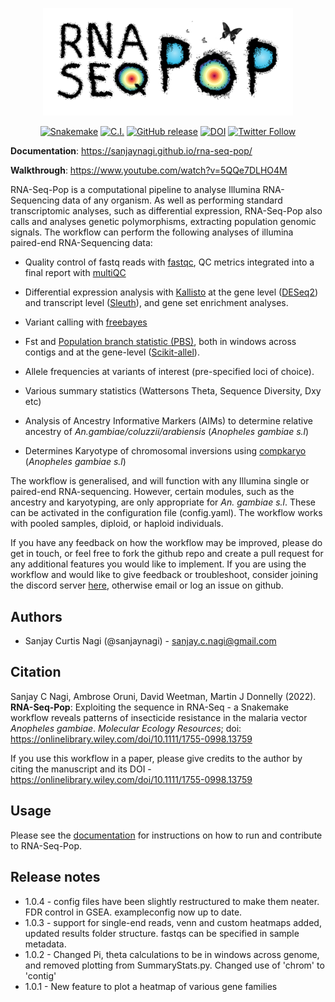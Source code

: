<div align="center">

[<img src="https://github.com/sanjaynagi/rna-seq-pop/blob/master/RNA-Seq-Pop-Logo.png?raw=True" width="400"/>](https://github.com/sanjaynagi/rna-seq-pop/blob/master/RNA-Seq-Pop-Logo.png?raw=True)   

[![Snakemake](https://img.shields.io/badge/snakemake-≥5.11.0-brightgreen.svg)](https://snakemake.bitbucket.io)
[![C.I.](https://github.com/sanjaynagi/rna-seq-pop/workflows/rna-seq-pop/badge.svg)](https://github.com/sanjaynagi/rna-seq-pop/actions?query=workflow:"rna-seq-pop-paired-end")
[![GitHub release](https://img.shields.io/github/release/sanjaynagi/rna-seq-pop?include_prereleases=&sort=semver&color=blue)](https://github.com/sanjaynagi/rna-seq-pop/releases/)
[![DOI](https://zenodo.org/badge/DOI/10.5281/zenodo.6078337.svg)](https://doi.org/10.5281/zenodo.6078337)
[![Twitter Follow](https://img.shields.io/twitter/follow/sanjay_c_nagi.svg?style=social)](https://twitter.com/sanjay_c_nagi)

</div>

**Documentation**: https://sanjaynagi.github.io/rna-seq-pop/    

**Walkthrough**: https://www.youtube.com/watch?v=5QQe7DLHO4M      

RNA-Seq-Pop is a computational pipeline to analyse Illumina RNA-Sequencing data of any organism. As well as performing standard transcriptomic analyses, such as differential expression, RNA-Seq-Pop also calls and analyses genetic polymorphisms, extracting population genomic signals. The workflow can perform the following analyses of illumina paired-end RNA-Sequencing data:

* Quality control of fastq reads with [fastqc](https://www.bioinformatics.babraham.ac.uk/projects/fastqc/), QC metrics integrated into a final report with [multiQC](https://multiqc.info/)
* Differential expression analysis with [Kallisto](https://pachterlab.github.io/kallisto/) at the gene level ([DESeq2](https://bioconductor.org/packages/release/bioc/html/DESeq2.html)) and transcript level ([Sleuth](https://github.com/pachterlab/sleuth)), and gene set enrichment analyses.

* Variant calling with [freebayes](https://github.com/freebayes/freebayes)
* Fst and [Population branch statistic (PBS)](https://science.sciencemag.org/content/329/5987/75), both in windows across contigs and at the gene-level ([Scikit-allel](https://scikit-allel.readthedocs.io/en/stable/)).
* Allele frequencies at variants of interest (pre-specified loci of choice).
* Various summary statistics (Wattersons Theta, Sequence Diversity, Dxy etc)    
* Analysis of Ancestry Informative Markers (AIMs) to determine relative ancestry of *An.gambiae/coluzzii/arabiensis* (*Anopheles gambiae s.l*)
* Determines Karyotype of chromosomal inversions using [compkaryo](https://academic.oup.com/g3journal/article/9/10/3249/6026680) (*Anopheles gambiae s.l*)

The workflow is generalised, and will function with any Illumina single or paired-end RNA-sequencing. However, certain modules, such as the ancestry and karyotyping, are only appropriate for *An. gambiae s.l*. These can be activated in the configuration file (config.yaml). The workflow works with pooled samples, diploid, or haploid individuals. 

If you have any feedback on how the workflow may be improved, please do get in touch, or feel free to fork the github repo and create a pull request for any additional features you would like to implement. If you are using the workflow and would like to give feedback or troubleshoot, consider joining the discord server [here](https://discord.gg/RaXjP8APCq), otherwise email or log an issue on github. 

## Authors

* Sanjay Curtis Nagi (@sanjaynagi) - sanjay.c.nagi@gmail.com

## Citation

Sanjay C Nagi, Ambrose Oruni, David Weetman, Martin J Donnelly (2022). **RNA-Seq-Pop**: Exploiting the sequence in RNA-Seq - a Snakemake workflow reveals patterns of insecticide resistance in the malaria vector *Anopheles gambiae*. *Molecular Ecology Resources*; doi: https://onlinelibrary.wiley.com/doi/10.1111/1755-0998.13759

If you use this workflow in a paper, please give credits to the author by citing the manuscript and its DOI - https://onlinelibrary.wiley.com/doi/10.1111/1755-0998.13759 

## Usage 

Please see the [documentation](https://sanjaynagi.github.io/rna-seq-pop/    
) for instructions on how to run and contribute to RNA-Seq-Pop. 

## Release notes

* 1.0.4 - config files have been slightly restructured to make them neater. FDR control in GSEA. exampleconfig now up to date.
* 1.0.3 - support for single-end reads, venn and custom heatmaps added, updated results folder structure. fastqs can be specified in sample metadata.  
* 1.0.2 - Changed Pi, theta calculations to be in windows across genome, and removed plotting from SummaryStats.py. Changed use of 'chrom' to 'contig'
* 1.0.1 - New feature to plot a heatmap of various gene families 
